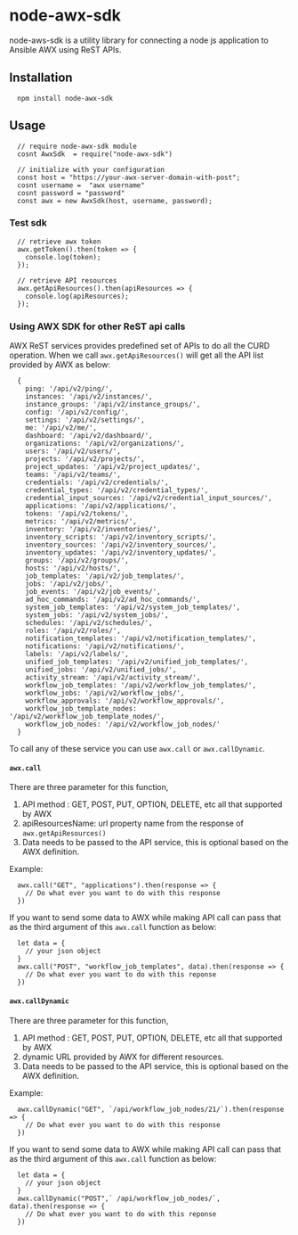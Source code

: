 # node-awx-sdk

node-aws-sdk is a utility library for connecting a node js application to Ansible AWX using ReST APIs.

## Installation

```
  npm install node-awx-sdk

```

## Usage

```
  // require node-awx-sdk module
  cosnt AwxSdk  = require("node-awx-sdk")

  // initialize with your configuration
  const host = "https://your-awx-server-domain-with-post";
  cosnt username =  "awx username"
  cosnt password = "password"
  const awx = new AwxSdk(host, username, password);

```

### Test sdk

```
  // retrieve awx token
  awx.getToken().then(token => {
    console.log(token);
  });

  // retrieve API resources
  awx.getApiResources().then(apiResources => {
    console.log(apiResources);
  });

```

### Using AWX SDK for other ReST api calls

AWX ReST services provides predefined set of APIs to do all the CURD operation.
When we call `awx.getApiResources()` will get all the API list provided by AWX as below:

```
  {
    ping: '/api/v2/ping/',
    instances: '/api/v2/instances/',
    instance_groups: '/api/v2/instance_groups/',
    config: '/api/v2/config/',
    settings: '/api/v2/settings/',
    me: '/api/v2/me/',
    dashboard: '/api/v2/dashboard/',
    organizations: '/api/v2/organizations/',
    users: '/api/v2/users/',
    projects: '/api/v2/projects/',
    project_updates: '/api/v2/project_updates/',
    teams: '/api/v2/teams/',
    credentials: '/api/v2/credentials/',
    credential_types: '/api/v2/credential_types/',
    credential_input_sources: '/api/v2/credential_input_sources/',
    applications: '/api/v2/applications/',
    tokens: '/api/v2/tokens/',
    metrics: '/api/v2/metrics/',
    inventory: '/api/v2/inventories/',
    inventory_scripts: '/api/v2/inventory_scripts/',
    inventory_sources: '/api/v2/inventory_sources/',
    inventory_updates: '/api/v2/inventory_updates/',
    groups: '/api/v2/groups/',
    hosts: '/api/v2/hosts/',
    job_templates: '/api/v2/job_templates/',
    jobs: '/api/v2/jobs/',
    job_events: '/api/v2/job_events/',
    ad_hoc_commands: '/api/v2/ad_hoc_commands/',
    system_job_templates: '/api/v2/system_job_templates/',
    system_jobs: '/api/v2/system_jobs/',
    schedules: '/api/v2/schedules/',
    roles: '/api/v2/roles/',
    notification_templates: '/api/v2/notification_templates/',
    notifications: '/api/v2/notifications/',
    labels: '/api/v2/labels/',
    unified_job_templates: '/api/v2/unified_job_templates/',
    unified_jobs: '/api/v2/unified_jobs/',
    activity_stream: '/api/v2/activity_stream/',
    workflow_job_templates: '/api/v2/workflow_job_templates/',
    workflow_jobs: '/api/v2/workflow_jobs/',
    workflow_approvals: '/api/v2/workflow_approvals/',
    workflow_job_template_nodes: '/api/v2/workflow_job_template_nodes/',
    workflow_job_nodes: '/api/v2/workflow_job_nodes/'
  }
```

To call any of these service you can use `awx.call` or `awx.callDynamic`.

#### `awx.call`

There are three parameter for this function,

1. API method : GET, POST, PUT, OPTION, DELETE, etc all that supported by AWX
2. apiResourcesName: url property name from the response of `awx.getApiResources()`
3. Data needs to be passed to the API service, this is optional based on the AWX definition.

Example:

```
  awx.call("GET", "applications").then(response => {
    // Do what ever you want to do with this response
  })
```

If you want to send some data to AWX while making API call can pass that as the
third argument of this `awx.call` function as below:

```
  let data = {
    // your json object
  }
  awx.call("POST", "workflow_job_templates", data).then(response => {
    // Do what ever you want to do with this reponse
  })
```

#### `awx.callDynamic`

There are three parameter for this function,

1. API method : GET, POST, PUT, OPTION, DELETE, etc all that supported by AWX
2. dynamic URL provided by AWX for different resources.
3. Data needs to be passed to the API service, this is optional based on the AWX definition.

Example:

```
  awx.callDynamic("GET", `/api/workflow_job_nodes/21/`).then(response => {
    // Do what ever you want to do with this response
  })
```

If you want to send some data to AWX while making API call can pass that as the
third argument of this `awx.call` function as below:

```
  let data = {
    // your json object
  }
  awx.callDynamic("POST",` /api/workflow_job_nodes/`, data).then(response => {
    // Do what ever you want to do with this reponse
  })
```
